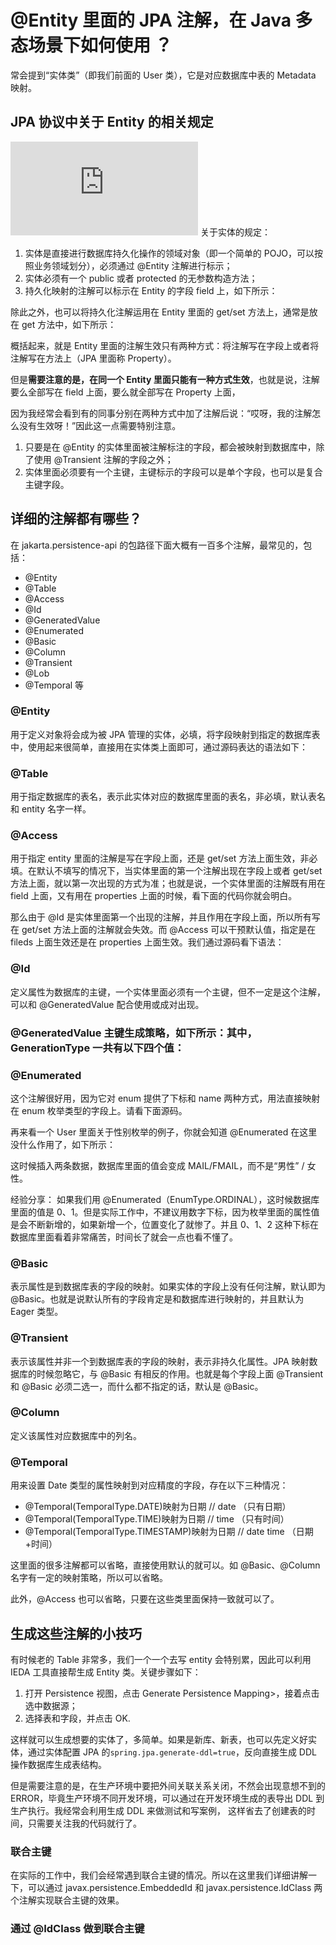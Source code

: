# @Entity 里面的 JPA 注解，在 Java 多态场景下如何使用 ？

常会提到“实体类”（即我们前面的 User 类），它是对应数据库中表的 Metadata 映射。


## JPA 协议中关于 Entity 的相关规定

![JPA 协议](https://download.oracle.com/otn-pub/jcp/persistence-2_2-mrel-spec/JavaPersistence.pdf) 关于实体的规定：
1. 实体是直接进行数据库持久化操作的领域对象（即一个简单的 POJO，可以按照业务领域划分），必须通过 @Entity 注解进行标示；
2. 实体必须有一个 public 或者 protected 的无参数构造方法；
3. 持久化映射的注解可以标示在 Entity 的字段 field 上，如下所示：


除此之外，也可以将持久化注解运用在 Entity 里面的 get/set 方法上，通常是放在 get 方法中，如下所示：


概括起来，就是 Entity 里面的注解生效只有两种方式：将注解写在字段上或者将注解写在方法上（JPA 里面称 Property）。

但是**需要注意的是，在同一个 Entity 里面只能有一种方式生效**，也就是说，注解要么全部写在 field 上面，要么就全部写在 Property 上面，

因为我经常会看到有的同事分别在两种方式中加了注解后说：“哎呀，我的注解怎么没有生效呀！”因此这一点需要特别注意。
1. 只要是在 @Entity 的实体里面被注解标注的字段，都会被映射到数据库中，除了使用 @Transient 注解的字段之外；
2. 实体里面必须要有一个主键，主键标示的字段可以是单个字段，也可以是复合主键字段。

## 详细的注解都有哪些？

在 jakarta.persistence-api 的包路径下面大概有一百多个注解，最常见的，包括：
- @Entity
- @Table
- @Access
- @Id
- @GeneratedValue
- @Enumerated
- @Basic
- @Column
- @Transient
- @Lob
- @Temporal 等

### @Entity 

用于定义对象将会成为被 JPA 管理的实体，必填，将字段映射到指定的数据库表中，使用起来很简单，直接用在实体类上面即可，通过源码表达的语法如下：

### @Table 
用于指定数据库的表名，表示此实体对应的数据库里面的表名，非必填，默认表名和 entity 名字一样。

### @Access 

用于指定 entity 里面的注解是写在字段上面，还是 get/set 方法上面生效，非必填。在默认不填写的情况下，当实体里面的第一个注解出现在字段上或者 get/set 方法上面，就以第一次出现的方式为准；也就是说，一个实体里面的注解既有用在 field 上面，又有用在 properties 上面的时候，看下面的代码你就会明白。


那么由于 @Id 是实体里面第一个出现的注解，并且作用在字段上面，所以所有写在 get/set 方法上面的注解就会失效。而 @Access 可以干预默认值，指定是在 fileds 上面生效还是在 properties 上面生效。我们通过源码看下语法：


### @Id

定义属性为数据库的主键，一个实体里面必须有一个主键，但不一定是这个注解，可以和 @GeneratedValue 配合使用或成对出现。

### @GeneratedValue 主键生成策略，如下所示：其中，GenerationType 一共有以下四个值：

### @Enumerated 

这个注解很好用，因为它对 enum 提供了下标和 name 两种方式，用法直接映射在 enum 枚举类型的字段上。请看下面源码。

再来看一个 User 里面关于性别枚举的例子，你就会知道 @Enumerated 在这里没什么作用了，如下所示：

这时候插入两条数据，数据库里面的值会变成 MAIL/FMAIL，而不是“男性” / 女性。

经验分享： 如果我们用 @Enumerated（EnumType.ORDINAL），这时候数据库里面的值是 0、1。但是实际工作中，不建议用数字下标，因为枚举里面的属性值是会不断新增的，如果新增一个，位置变化了就惨了。并且 0、1、2 这种下标在数据库里面看着非常痛苦，时间长了就会一点也看不懂了。


### @Basic

表示属性是到数据库表的字段的映射。如果实体的字段上没有任何注解，默认即为 @Basic。也就是说默认所有的字段肯定是和数据库进行映射的，并且默认为 Eager 类型。

### @Transient
表示该属性并非一个到数据库表的字段的映射，表示非持久化属性。JPA 映射数据库的时候忽略它，与 @Basic 有相反的作用。也就是每个字段上面 @Transient 和 @Basic 必须二选一，而什么都不指定的话，默认是 @Basic。

### @Column

定义该属性对应数据库中的列名。

### @Temporal

用来设置 Date 类型的属性映射到对应精度的字段，存在以下三种情况：
- @Temporal(TemporalType.DATE)映射为日期 // date （只有日期）
- @Temporal(TemporalType.TIME)映射为日期 // time （只有时间）
- @Temporal(TemporalType.TIMESTAMP)映射为日期 // date time （日期+时间）
  
这里面的很多注解都可以省略，直接使用默认的就可以。如 @Basic、@Column 名字有一定的映射策略，所以可以省略。

此外，@Access 也可以省略，只要在这些类里面保持一致就可以了。

## 生成这些注解的小技巧

有时候老的 Table 非常多，我们一个一个去写 entity 会特别累，因此可以利用 IEDA 工具直接帮生成 Entity 类。关键步骤如下：
1. 打开 Persistence 视图，点击 Generate Persistence Mapping>，接着点击选中数据源；
2. 选择表和字段，并点击 OK.

这样就可以生成想要的实体了，多简单。如果是新库、新表，也可以先定义好实体，通过实体配置 JPA 的`spring.jpa.generate-ddl=true`，反向直接生成 DDL 操作数据库生成表结构。

但是需要注意的是，在生产环境中要把外间关联关系关闭，不然会出现意想不到的 ERROR，毕竟生产环境不同开发环境，可以通过在开发环境生成的表导出 DDL 到生产执行。我经常会利用生成 DDL 来做测试和写案例， 这样省去了创建表的时间，只需要关注我的代码就行了。

### 联合主键
在实际的工作中，我们会经常遇到联合主键的情况。所以在这里我们详细讲解一下，可以通过 javax.persistence.EmbeddedId 和 javax.persistence.IdClass 两个注解实现联合主键的效果。

### 通过 @IdClass 做到联合主键